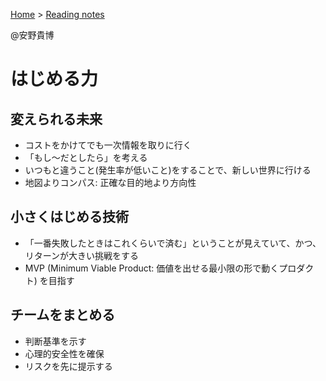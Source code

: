 <style>section h1 { color: #069; }</style>

[Home](/) > [Reading notes](/reading_notes/)

@安野貴博

はじめる力
===

## 変えられる未来

* コストをかけてでも一次情報を取りに行く
* 「もし〜だとしたら」を考える
* いつもと違うこと(発生率が低いこと)をすることで、新しい世界に行ける
* 地図よりコンパス: 正確な目的地より方向性

## 小さくはじめる技術

* 「一番失敗したときはこれくらいで済む」ということが見えていて、かつ、リターンが大きい挑戦をする
* MVP (Minimum Viable Product: 価値を出せる最小限の形で動くプロダクト) を目指す

## チームをまとめる

* 判断基準を示す
* 心理的安全性を確保
* リスクを先に提示する
